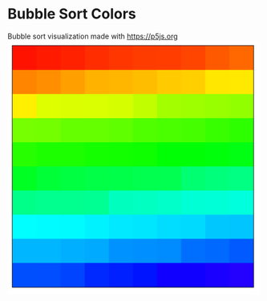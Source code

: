 # Bubble Sort Colors  
Bubble sort visualization made with https://p5js.org  
![Screenshot](/Screenshot_3.png?raw=true)
